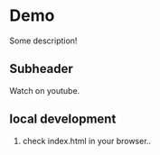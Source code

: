 # Demo

Some description!

## Subheader
Watch on youtube.

## local development 

1. check index.html in your browser.. 
